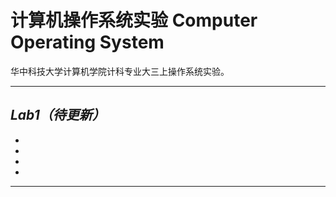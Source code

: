 ﻿# 计算机操作系统实验 Computer Operating System

华中科技大学计算机学院计科专业大三上操作系统实验。

- - -

*Lab1（待更新）* 
- 
- 
- 
- 
- 

- - -
